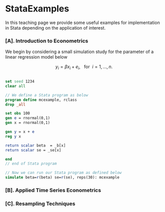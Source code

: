 # StataExamples

In this teaching page we provide some useful examples for implementation in Stata depending on the application of interest. 

### [A]. Introduction to Econometrics 

We begin by considering a small simulation study for the parameter of a linear regression model below

$$ y_i = \beta x_i + e_i, \ \ \ \text{for} \ \ i = 1,...,n.$$

```Stata

set seed 1234
clear all

// We define a Stata program as below
program define mcexample, rclass
drop _all

set obs 100
gen e = rnormal(0,1)
gen x = rnormal(0,1)

gen y = x + e
reg y x 

return scalar beta  = _b[x]
return scalar se = _se[x]

end
// end of Stata program

// Now we can run our Stata program as defined below
simulate beta=r(beta) se=r(se), reps(30): mcexample

```

### [B]. Applied Time Series Econometrics


### [C]. Resampling Techniques

